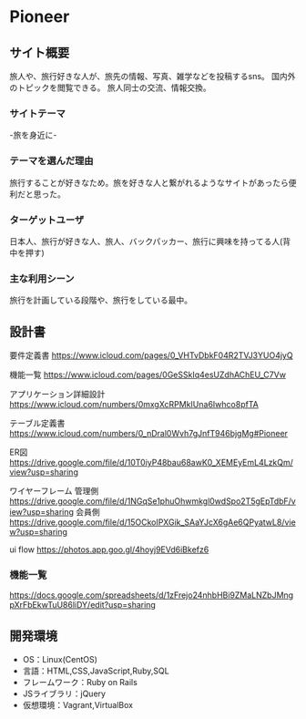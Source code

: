 # Pioneer

## サイト概要
旅人や、旅行好きな人が、旅先の情報、写真、雑学などを投稿するsns。
国内外のトピックを閲覧できる。
旅人同士の交流、情報交換。


### サイトテーマ
-旅を身近に-


### テーマを選んだ理由
旅行することが好きなため。旅を好きな人と繋がれるようなサイトがあったら便利だと思った。

### ターゲットユーザ
日本人、旅行が好きな人、旅人、バックパッカー、旅行に興味を持ってる人(背中を押す)

### 主な利用シーン
旅行を計画している段階や、旅行をしている最中。

## 設計書

要件定義書
https://www.icloud.com/pages/0_VHTvDbkF04R2TVJ3YUO4jyQ

機能一覧
https://www.icloud.com/pages/0GeSSkIq4esUZdhAChEU_C7Vw

アプリケーション詳細設計
https://www.icloud.com/numbers/0mxgXcRPMkIUna6Iwhco8pfTA

テーブル定義書
https://www.icloud.com/numbers/0_nDral0Wvh7gJnfT946bjgMg#Pioneer

ER図
https://drive.google.com/file/d/10T0iyP48bau68awK0_XEMEyEmL4LzkQm/view?usp=sharing

ワイヤーフレーム
管理側
https://drive.google.com/file/d/1NGqSe1phuOhwmkgl0wdSpo2T5gEpTdbF/view?usp=sharing
会員側
https://drive.google.com/file/d/15OCkoIPXGik_SAaYJcX6gAe6QPyatwL8/view?usp=sharing

ui flow
https://photos.app.goo.gl/4hoyj9EVd6iBkefz6


### 機能一覧
https://docs.google.com/spreadsheets/d/1zFrejo24nhbHBi9ZMaLNZbJMngpXrFbEkwTuU86liDY/edit?usp=sharing

## 開発環境
- OS：Linux(CentOS)
- 言語：HTML,CSS,JavaScript,Ruby,SQL
- フレームワーク：Ruby on Rails
- JSライブラリ：jQuery
- 仮想環境：Vagrant,VirtualBox

